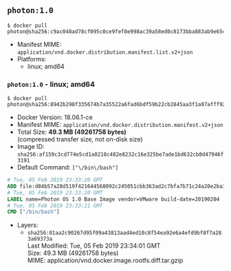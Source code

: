 ## `photon:1.0`

```console
$ docker pull photon@sha256:c9ac048ad78cf095c0ce9fef8e998ac39a58ed0c8173bba883ab9e654b150195
```

-	Manifest MIME: `application/vnd.docker.distribution.manifest.list.v2+json`
-	Platforms:
	-	linux; amd64

### `photon:1.0` - linux; amd64

```console
$ docker pull photon@sha256:8942b298f335674b7a35522a6fad6bdf59b22cb2845aa3f1a97afff92995b8ef
```

-	Docker Version: 18.06.1-ce
-	Manifest MIME: `application/vnd.docker.distribution.manifest.v2+json`
-	Total Size: **49.3 MB (49261758 bytes)**  
	(compressed transfer size, not on-disk size)
-	Image ID: `sha256:af159c3cd774e5cd1a0218c482e8232c16e325be7ade1bd632cb8d47946f3191`
-	Default Command: `["\/bin\/bash"]`

```dockerfile
# Tue, 05 Feb 2019 23:33:20 GMT
ADD file:d84b57a28d519f421644568092c245051cbb363ad2c7bfa7b71c24a20e2ba15e in / 
# Tue, 05 Feb 2019 23:33:20 GMT
LABEL name=Photon OS 1.0 Base Image vendor=VMware build-date=20190204
# Tue, 05 Feb 2019 23:33:21 GMT
CMD ["/bin/bash"]
```

-	Layers:
	-	`sha256:01aa2c90267d95f09a43813aad4ed10c8f54ea92e6a4efd9bf8f7a283a69373a`  
		Last Modified: Tue, 05 Feb 2019 23:34:01 GMT  
		Size: 49.3 MB (49261758 bytes)  
		MIME: application/vnd.docker.image.rootfs.diff.tar.gzip
